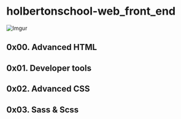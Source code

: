 # holbertonschool-web_front_end

![Imgur](https://i.imgur.com/rpgtWuI.png)

## 0x00. Advanced HTML
## 0x01. Developer tools
## 0x02. Advanced CSS
## 0x03. Sass & Scss
